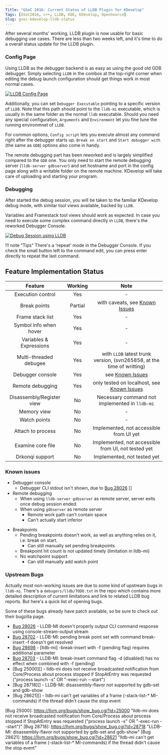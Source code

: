 ```yaml
---
Title: "GSoC 2016: Current Status of LLDB Plugin for KDevelop"
Tags: [GSoC2016, c++, LLDB, KDE, KDevelop, OpenSource]
Slug: gsoc-kdevelop-lldb-status
---
```


After several months' working, LLDB plugin is now usable for basic debugging use cases. There are less than two weeks left, and it's time to do a overall status update for the LLDB plugin.

### Config Page

Using LLDB as the debugger backend is as easy as using the good old GDB debugger. Simply selecting `LLDB` in the combox at the top-right corner when editing the debug launch configuration should get things work in most normal cases.

[![LLDB Config Page]({filename}/assets/img/gsoc-kdevelop-lldb-status-lldbconfigpage.png)]({filename}/assets/img/gsoc-kdevelop-lldb-status-lldbconfigpage.png)

Additionally, you can set `Debugger Executable` pointing to a specific version of `LLDB`. Note that this path should point to the `lldb-mi` executable, which is usually in the same folder as the normal `lldb` executable. Should you need any special configuration, `Arguments` and `Environment` let you fine tune the running environmnet of `LLDB`.

For common options, `Config script` lets you execute almost any command right after the debugger starts up. `Break on start` and `Start debugger with` (the same as `GDB`) options also come in handy.

The remote debugging part has been reworked and is largely simplified compared to the `GDB` one. You only need to start the remote debugging server (`lldb-server gdbserver`) and set hostname and port in the config page along with a writable folder on the remote machine. KDevelop will take care of uploading and starting your program.

### Debugging

After started the debug session, you will be taken to the familiar KDevelop debug mode, with similar tool views available, backed by `LLDB`.

Variables and Framestack tool views should work as expected. In case you need to execute some complex command directly in `LLDB`, there's the reworked Debugger Console.

[![Debug Session using LLDB]({filename}/assets/img/gsoc-kdevelop-lldb-status-debugging.png)]({filename}/assets/img/gsoc-kdevelop-lldb-status-debugging.png)

!!! note "Tips"
    There's a 'repeat' mode in the Debugger Console. If you check the small button left to the command edit, you can press enter directly to repeat the last command.


## Feature Implementation Status

| Feature | Working | Note |
|:-------:|:------:|:----:|
| Execution control | Yes | - |
| Break points | Partial | with caveats, see [Known Issues](#known-issues) |
| Frame stack list | Yes | - |
| Symbol info when hover | Yes | - |
| Variables & Expressions | Yes | - |
| Multi-threaded debugee | Yes | with `LLDB` latest trunk version, (svn265858, at the time of writting) |
| Debugger console | Yes | see [Known Issues](#known-issues) |
| Remote debugging | Yes | only tested on localhost, see [Known Issues](#known-issues) |
| Disassembly/Register view | No | Necessary command not implemented in `lldb-mi` |
| Memory view | No | - |
| Watch points | No | - |
| Attach to process | No | Implemented, not accessible from UI yet |
| Examine core file | No | Implemented, not accessible from UI, not tested yet |
| Drkonqi support | No | Implemented, not tested yet|

### Known issues
- Debugger console
    + Debugger CLI stdout isn't shown, due to [Bug 28026] []
- Remote debugging
    + When using `lldb-server gdbserver` as remote server, server exits once debug session ended.
    + When using `gdbserver` as remote server
        - Remote work path can't contain space
        - Can't actually start inferior
* Breakpoints
    + Pending breakpoints doesn't work, as well as anything relies on it, i.e. break on start.
        - Can still manually set pending breakpoints
    + Breakpoint hit count is not updated timely (limitation in lldb-mi)
    + No watchpoint support
        - Can still manually add watch point

### Upstream Bugs
Actually most non-working issues are due to some kind of upstream bugs in `lldb-mi`. There's a `debugers/lldb/TODO.txt` in the repo which contains more detailed description of current limitations and link to related LLDB bug reports. But here's a quick list of opening bugs.

Some of these bugs already have patch available, so be sure to check out their bugzilla page.

- [Bug 28026][] - LLDB-MI doesn't properly output CLI command response using console-stream-output stream
- [Bug 28702][] - LLDB-MI: pending break point set with command break-insert -f doesn't get resolved
- [Bug 28698][] - [lldb-mi] -break-insert with -f (pending flag) requires additional parameter
- [Bug 28703][] - LLDB-MI: break-insert command flag -d (disabled) has no effect when combined with -f (pending)
- [Bug 25000][] - lldb-mi does not receive broadcasted notification from Core/Process about process stopped if StopAtEntry was requested ("process launch -s" OR "-exec-run --start")
- [Bug 28718][] - LLDB-MI: disassembly-flavor not supported by gdb-set and gdb-show
- [Bug 28621][] - lldb-mi can't get variables of a frame (-stack-list-* MI-commands) if the thread didn't cause the stop event

[Bug 28026]: https://llvm.org/bugs/show_bug.cgi?id=28026 "LLDB-MI doesn't properly output CLI command response using console-stream-output stream"
[Bug 28702]: https://llvm.org/bugs/show_bug.cgi?id=28702 "LLDB-MI: pending break point set with command break-insert -f doesn't get resolved"
[Bug 28698]: https://llvm.org/bugs/show_bug.cgi?id=28698 "[lldb-mi] -break-insert with -f (pending flag) requires additional parameter"
[Bug 28703]: https://llvm.org/bugs/show_bug.cgi?id=28703 "LLDB-MI: break-insert command flag -d (disabled) has no effect when combined with -f (pending)"
[Bug 25000]: https://llvm.org/bugs/show_bug.cgi?id=25000 "lldb-mi does not receive broadcasted notification from Core/Process about process stopped if StopAtEntry was requested ("process launch -s" OR "-exec-run --start")"
[Bug 28718]: https://llvm.org/bugs/show_bug.cgi?id=28718 "LLDB-MI: disassembly-flavor not supported by gdb-set and gdb-show"
[Bug 28621]: https://llvm.org/bugs/show_bug.cgi?id=28621 "lldb-mi can't get variables of a frame (-stack-list-* MI-commands) if the thread didn't cause the stop event"
